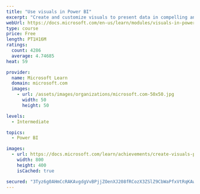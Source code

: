 ```yaml
---
title: "Use visuals in Power BI"
excerpt: "Create and customize visuals to present data in compelling and insightful ways."
webUrl: https://docs.microsoft.com/en-us/learn/modules/visuals-in-power-bi/
type: course
price: Free
length: PT1H16M
ratings:
  count: 4286
  average: 4.74685
heat: 59

provider:
  name: Microsoft Learn
  domain: microsoft.com
  images:
    - url: /assets/images/organizations/microsoft.com-50x50.jpg
      width: 50
      height: 50

levels:
  - Intermediate

topics:
  - Power BI

images:
  - url: https://docs.microsoft.com/learn/achievements/create-visuals-power-bi-desktop-social.png
    width: 800
    height: 400
    isCached: true

secured: "3Tyz6g0AHmCcRAKAvgdgVvBPjjZOenXJ208fRCozX3ZSlZ9CbWaPfxVtRqKAwNFL+08IcRjm5NhqXo00p+N6OFfTyw0JnNoXLxQMbVlIlS3Vb5mFmv6qoD/7SjE8zL2MoqrN8mu7l02icnBxViHsgshDerWaLy2Jx20+yO4x1hTUscP6ohFysLo8CP7W018ElwaXphEAadxL6ovTxATBUDUsyIkBptWtNWmYsRHvak4w7B9szeIMYFcD43bzfNsDKHAfJCMHhzFzpLX+kmEP5PSa5QTAQJiIDo+3eCnV+SJyBqRhsksS2ak8LlPgbiLpHPPfxujtioNX9Gd4/Kk5TOzD3gxMT0kv/OGGQvDyICeDfO7hsKIGnSrfXoMrcDcK67sxjt9CZ2MzF9/UarnRg/ahO1sj9nOBoZ/Q8GiIVLs=;kcnEQE+SH5IIh1Qh1KsBAw=="
---
```



